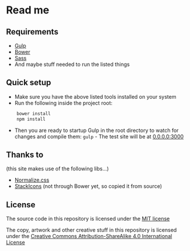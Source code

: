 # Read me

## Requirements
- [Gulp](http://gulpjs.com)
- [Bower](http://bower.io)
- [Sass](http://sass-lang.com)
- And maybe stuff needed to run the listed things

## Quick setup
- Make sure you have the above listed tools installed on your system
- Run the following inside the project root:
```bash
    bower install
    npm install
```

- Then you are ready to startup Gulp in the root directory to watch for changes and compile them: `gulp` - The test site will be at [0.0.0.0:3000](http://0.0.0.0:3000)

## Thanks to
(this site makes use of the following libs…)
- [Normalize.css](http://git.io/normalize)
- [StackIcons](http://stackicons.com) (not through Bower yet, so copied it from source)

## License
The source code in this repository is licensed under the [MIT license](http://opensource.org/licenses/mit-license.php)

The copy, artwork and other creative stuff in this repository is licensed under the [Creative Commons Attribution-ShareAlike 4.0 International License](http://creativecommons.org/licenses/by-sa/4.0/)
